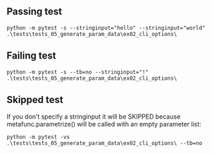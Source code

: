 
## Passing test

`python -m pytest -s --stringinput="hello" --stringinput="world" .\tests\tests_05_generate_param_data\ex02_cli_options\`

## Failing test

`python -m pytest -s --tb=no --stringinput="!" .\tests\tests_05_generate_param_data\ex02_cli_options\`

## Skipped test

If you don’t specify a stringinput it will be SKIPPED because metafunc.parametrize() will be called with an empty parameter list:

`python -m pytest -vs  .\tests\tests_05_generate_param_data\ex02_cli_options\ --tb=no`

